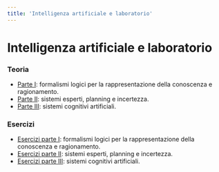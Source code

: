 ```yaml
---
title: 'Intelligenza artificiale e laboratorio'
---
```


# Intelligenza artificiale e laboratorio

### Teoria

- [Parte I](ialab_part01.md): formalismi logici per la rappresentazione della conoscenza e ragionamento.
- [Parte II](ialab_part02.md): sistemi esperti, planning e incertezza.
- [Parte III](ialab_part03.md): sistemi cognitivi artificiali.

### Esercizi

- [Esercizi parte I](ialab_es_part01.md): formalismi logici per la rappresentazione della conoscenza e ragionamento.
- [Esercizi parte II](ialab_es_part02.md): sistemi esperti, planning e incertezza.
- [Esercizi parte III](ialab_es_part03.md): sistemi cognitivi artificiali.
